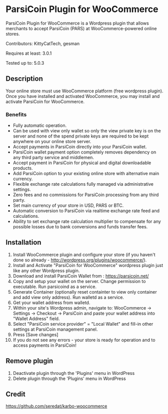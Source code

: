 # ParsiCoin Plugin for WooCommerce

ParsiCoin Plugin for WooCommerce is a Wordpress plugin that allows merchants to accept ParsiCoin (PARS) at WooCommerce-powered online stores.

Contributors: KittyCatTech, gesman

Requires at least: 3.0.1

Tested up to: 5.0.3

## Description

Your online store must use WooCommerce platform (free wordpress plugin).
Once you have installed and activated WooCommerce, you may install and activate ParsiCoin for WooCommerce.

### Benefits 

* Fully automatic operation.
* Can be used with view only wallet so only the view private key is on the server and none of the spend private keys are required to be kept anywhere on your online store server.
* Accept payments in ParsiCoin directly into your ParsiCoin wallet.
* ParsiCoin wallet payment option completely removes dependency on any third party service and middlemen.
* Accept payment in ParsiCoin for physical and digital downloadable products.
* Add ParsiCoin option to your existing online store with alternative main currency.
* Flexible exchange rate calculations fully managed via administrative settings.
* Zero fees and no commissions for ParsiCoin processing from any third party.
* Set main currency of your store in USD, PARS or BTC.
* Automatic conversion to ParsiCoin via realtime exchange rate feed and calculations.
* Ability to set exchange rate calculation multiplier to compensate for any possible losses due to bank conversions and funds transfer fees.


## Installation 


1.  Install WooCommerce plugin and configure your store (if you haven't done so already - http://wordpress.org/plugins/woocommerce/).
2.  Install and Activate "ParsiCoin for WooCommerce" wordpress plugin just like any other Wordpress plugin.
3.  Download and install ParsiCoin Wallet from : https://parsicoin.net/
4.  Copy and setup your wallet on the server. Change permission to executable. Run parsicoind as a service.
5.  Generate Container (optionally reset containter to view only container and add view only address). Run walletd as a service.
6.  Get your wallet address from walletd.
7.  Within your site's Wordpress admin, navigate to:
	    WooCommerce -> Settings -> Checkout -> ParsiCoin
	    and paste your wallet address into "Wallet Address" field.
8.  Select "ParsiCoin service provider" = "Local Wallet" and fill-in other settings at ParsiCoin management panel.
9. Press [Save changes]
10. If you do not see any errors - your store is ready for operation and to access payments in ParsiCoin!


## Remove plugin

1. Deactivate plugin through the 'Plugins' menu in WordPress
2. Delete plugin through the 'Plugins' menu in WordPress


## Credit

https://github.com/seredat/karbo-woocommerce
